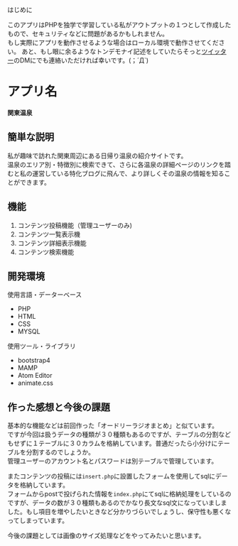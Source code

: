 はじめに

このアプリはPHPを独学で学習している私がアウトプットの１つとして作成したもので、セキュリティなどに問題があるかもしれません。  
もし実際にアプリを動作させるような場合はローカル環境で動作させてください。
あと、もし眼に余るようなトンデモナイ記述をしていたらそっと<a href="https://twitter.com/float_top">ツイッター</a>のDMにでも連絡いただければ幸いです。(；´Д`)


アプリ名
====
**関東温泉**

## 簡単な説明
私が趣味で訪れた関東周辺にある日帰り温泉の紹介サイトです。  
温泉のエリア別・特徴別に検索できて、さらに各温泉の詳細ページのリンクを踏むと私の運営している特化ブログに飛んで、より詳しくその温泉の情報を知ることができます。


## 機能
1. コンテンツ投稿機能（管理ユーザーのみ)
1. コンテンツ一覧表示機
1. コンテンツ詳細表示機能
1. コンテンツ検索機能


## 開発環境
使用言語・データーベース
* PHP
* HTML
* CSS
* MYSQL  

使用ツール・ライブラリ
* bootstrap4
* MAMP
* Atom Editor  
* animate.css


## 作った感想と今後の課題  

基本的な機能などは前回作った「オードリーラジオまとめ」と似ています。  
ですが今回は扱うデータの種類が３０種類もあるのですが、テーブルの分割などもせずに１テーブルに３０カラムを格納しています。普通だったら小分けにテーブルを分割するのでしょうか。  
管理ユーザーのアカウント名とパスワードは別テーブルで管理しています。  

またコンテンツの投稿には`insert.php`に設置したフォームを使用してsqlにデータを格納しています。  
フォームからpostで投げられた情報を`index.php`にてsqlに格納処理をしているのですが、データの数が３０種類もあるのでかなり長文なsql文になっていましました。もし項目を増やしたいときなど分かりづらいでしょうし、保守性も悪くなってしまっています。  

今後の課題としては画像のサイズ処理などをやってみたいと思います。
